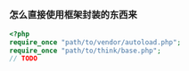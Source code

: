 ## 
### 怎么直接使用框架封装的东西来
```php
<?php
require_once "path/to/vendor/autoload.php";
require_once "path/to/think/base.php";
// TODO
```